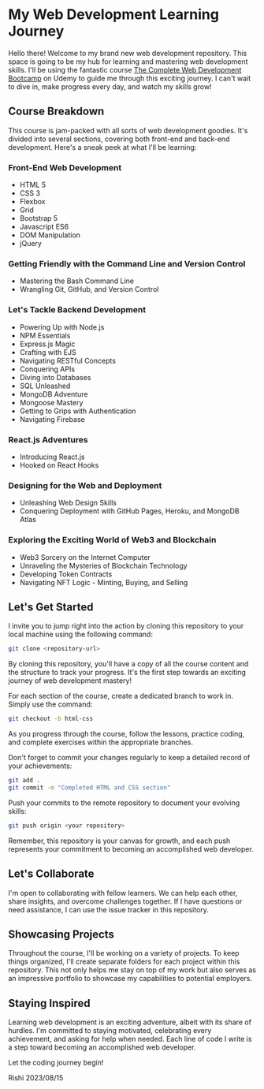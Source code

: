 # My Web Development Learning Journey

Hello there! Welcome to my brand new web development repository. This space is going to be my hub for learning and mastering web development skills. I'll be using the fantastic course [The Complete Web Development Bootcamp](https://www.udemy.com/course/the-complete-web-development-bootcamp/) on Udemy to guide me through this exciting journey. I can't wait to dive in, make progress every day, and watch my skills grow!

## Course Breakdown

This course is jam-packed with all sorts of web development goodies. It's divided into several sections, covering both front-end and back-end development. Here's a sneak peek at what I'll be learning:

### Front-End Web Development

- HTML 5
- CSS 3
- Flexbox
- Grid
- Bootstrap 5
- Javascript ES6
- DOM Manipulation
- jQuery

### Getting Friendly with the Command Line and Version Control

- Mastering the Bash Command Line
- Wrangling Git, GitHub, and Version Control

### Let's Tackle Backend Development

- Powering Up with Node.js
- NPM Essentials
- Express.js Magic
- Crafting with EJS
- Navigating RESTful Concepts
- Conquering APIs
- Diving into Databases
- SQL Unleashed
- MongoDB Adventure
- Mongoose Mastery
- Getting to Grips with Authentication
- Navigating Firebase

### React.js Adventures

- Introducing React.js
- Hooked on React Hooks

### Designing for the Web and Deployment

- Unleashing Web Design Skills
- Conquering Deployment with GitHub Pages, Heroku, and MongoDB Atlas

### Exploring the Exciting World of Web3 and Blockchain

- Web3 Sorcery on the Internet Computer
- Unraveling the Mysteries of Blockchain Technology
- Developing Token Contracts
- Navigating NFT Logic - Minting, Buying, and Selling

## Let's Get Started

I invite you to jump right into the action by cloning this repository to your local machine using the following command:

```bash
git clone <repository-url>
```

By cloning this repository, you'll have a copy of all the course content and the structure to track your progress. It's the first step towards an exciting journey of web development mastery!

For each section of the course, create a dedicated branch to work in. Simply use the command:

```bash
git checkout -b html-css
```

As you progress through the course, follow the lessons, practice coding, and complete exercises within the appropriate branches.

Don't forget to commit your changes regularly to keep a detailed record of your achievements:

```bash
git add .
git commit -m "Completed HTML and CSS section"
```

Push your commits to the remote repository to document your evolving skills:

```bash
git push origin <your repository>
```

Remember, this repository is your canvas for growth, and each push represents your commitment to becoming an accomplished web developer.

## Let's Collaborate

I'm open to collaborating with fellow learners. We can help each other, share insights, and overcome challenges together. If I have questions or need assistance, I can use the issue tracker in this repository.

## Showcasing Projects

Throughout the course, I'll be working on a variety of projects. To keep things organized, I'll create separate folders for each project within this repository. This not only helps me stay on top of my work but also serves as an impressive portfolio to showcase my capabilities to potential employers.

## Staying Inspired

Learning web development is an exciting adventure, albeit with its share of hurdles. I'm committed to staying motivated, celebrating every achievement, and asking for help when needed. Each line of code I write is a step toward becoming an accomplished web developer.

Let the coding journey begin!

Rishi
2023/08/15
